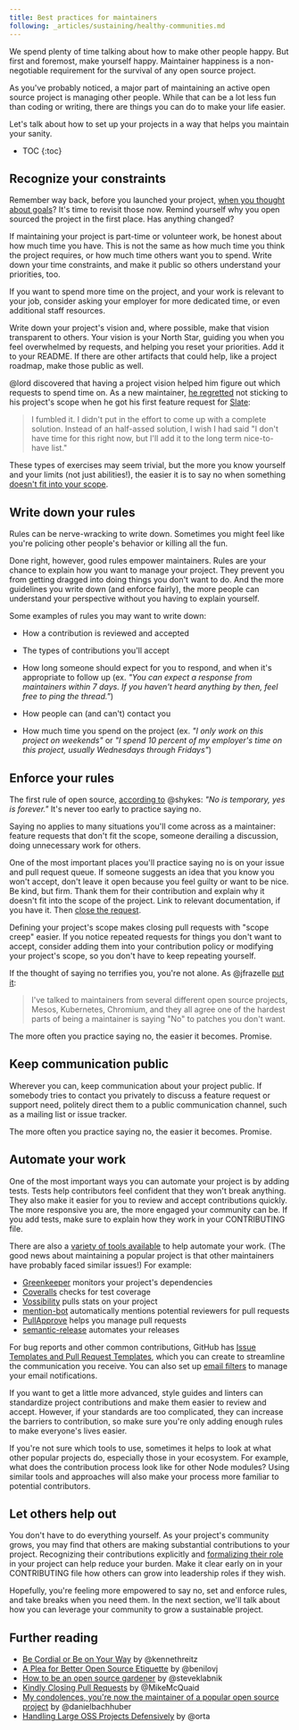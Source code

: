```yaml
---
title: Best practices for maintainers
following: _articles/sustaining/healthy-communities.md
---
```


We spend plenty of time talking about how to make other people happy. But first and foremost, make yourself happy. Maintainer happiness is a non-negotiable requirement for the survival of any open source project.

As you've probably noticed, a major part of maintaining an active open source project is managing other people. While that can be a lot less fun than coding or writing, there are things you can do to make your life easier.

Let's talk about how to set up your projects in a way that helps you maintain your sanity.

* TOC
{:toc}

## Recognize your constraints

Remember way back, before you launched your project, [when you thought about goals](../../getting-started/setting-expectations/)? It's time to revisit those now. Remind yourself why you open sourced the project in the first place. Has anything changed?

If maintaining your project is part-time or volunteer work, be honest about how much time you have. This is not the same as how much time you think the project requires, or how much time others want you to spend. Write down your time constraints, and make it public so others understand your priorities, too.

If you want to spend more time on the project, and your work is relevant to your job, consider asking your employer for more dedicated time, or even additional staff resources.

Write down your project's vision and, where possible, make that vision transparent to others. Your vision is your North Star, guiding you when you feel overwhelmed by requests, and helping you reset your priorities. Add it to your README. If there are other artifacts that could help, like a project roadmap, make those public as well.

@lord discovered that having a project vision helped him figure out which requests to spend time on. As a new maintainer, [he regretted](https://lord.io/blog/2014/oss-tips/) not sticking to his project's scope when he got his first feature request for [Slate](https://github.com/lord/slate):

> I fumbled it. I didn't put in the effort to come up with a complete solution. Instead of an half-assed solution, I wish I had said "I don't have time for this right now, but I'll add it to the long term nice-to-have list."

These types of exercises may seem trivial, but the more you know yourself and your limits (not just abilities!), the easier it is to say no when something [doesn't fit into your scope](../../troubleshooting/contributions/).

## Write down your rules

Rules can be nerve-wracking to write down. Sometimes you might feel like you're policing other people's behavior or killing all the fun.

Done right, however, good rules empower maintainers. Rules are your chance to explain how you want to manage your project. They prevent you from getting dragged into doing things you don't want to do. And the more guidelines you write down (and enforce fairly), the more people can understand your perspective without you having to explain yourself.

Some examples of rules you may want to write down:

* How a contribution is reviewed and accepted

* The types of contributions you'll accept

* How long someone should expect for you to respond, and when it's appropriate to follow up (ex. _"You can expect a response from maintainers within 7 days. If you haven't heard anything by then, feel free to ping the thread."_)

* How people can (and can't) contact you

* How much time you spend on the project (ex. _"I only work on this project on weekends"_ or _"I spend 10 percent of my employer's time on this project, usually Wednesdays through Fridays"_)

## Enforce your rules

The first rule of open source, [according to](https://twitter.com/solomonstre/status/715277134978113536) @shykes: _"No is temporary, yes is forever."_ It's never too early to practice saying no.

Saying no applies to many situations you'll come across as a maintainer: feature requests that don't fit the scope, someone derailing a discussion, doing unnecessary work for others.

One of the most important places you'll practice saying no is on your issue and pull request queue. If someone suggests an idea that you know you won't accept, don't leave it open because you feel guilty or want to be nice. Be kind, but firm. Thank them for their contribution and explain why it doesn't fit into the scope of the project. Link to relevant documentation, if you have it. Then [close the request](../../troubleshooting/contributions/).

Defining your project's scope makes closing pull requests with "scope creep" easier. If you notice repeated requests for things you don't want to accept, consider adding them into your contribution policy or modifying your project's scope, so you don't have to keep repeating yourself.

If the thought of saying no terrifies you, you're not alone. As @jfrazelle [put it](https://blog.jessfraz.com/post/the-art-of-closing/):

> I've talked to maintainers from several different open source projects, Mesos, Kubernetes, Chromium, and they all agree one of the hardest parts of being a maintainer is saying "No" to patches you don't want.

The more often you practice saying no, the easier it becomes. Promise.

## Keep communication public

Wherever you can, keep communication about your project public. If somebody tries to contact you privately to discuss a feature request or support need, politely direct them to a public communication channel, such as a mailing list or issue tracker.

The more often you practice saying no, the easier it becomes. Promise.

## Automate your work

One of the most important ways you can automate your project is by adding tests. Tests help contributors feel confident that they won't break anything. They also make it easier for you to review and accept contributions quickly. The more responsive you are, the more engaged your community can be. If you add tests, make sure to explain how they work in your CONTRIBUTING file.

There are also a [variety of tools available](https://github.com/integrations) to help automate your work. (The good news about maintaining a popular project is that other maintainers have probably faced similar issues!) For example:

* [Greenkeeper](https://github.com/greenkeeperio/greenkeeper) monitors your project's dependencies
* [Coveralls](https://coveralls.io/) checks for test coverage
* [Vossibility](https://github.com/icecrime/vossibility-stack) pulls stats on your project
* [mention-bot](https://github.com/facebook/mention-bot) automatically mentions potential reviewers for pull requests
* [PullApprove](https://about.pullapprove.com/) helps you manage pull requests
* [semantic-release](https://github.com/semantic-release/semantic-release) automates your releases

For bug reports and other common contributions, GitHub has [Issue Templates and Pull Request Templates](https://github.com/blog/2111-issue-and-pull-request-templates), which you can create to streamline the communication you receive. You can also set up [email filters](https://github.com/blog/2203-email-updates-about-your-own-activity) to manage your email notifications.

If you want to get a little more advanced, style guides and linters can standardize project contributions and make them easier to review and accept. However, if your standards are too complicated, they can increase the barriers to contribution, so make sure you're only adding enough rules to make everyone's lives easier.

If you're not sure which tools to use, sometimes it helps to look at what other popular projects do, especially those in your ecosystem. For example, what does the contribution process look like for other Node modules? Using similar tools and approaches will also make your process more familiar to potential contributors.

## Let others help out

You don't have to do everything yourself. As your project's community grows, you may find that others are making substantial contributions to your project. Recognizing their contributions explicitly and [formalizing their role](../leadership/#how-do-i-formalize-leadership-roles-in-my-project) in your project can help reduce your burden. Make it clear early on in your CONTRIBUTING file how others can grow into leadership roles if they wish.

Hopefully, you're feeling more empowered to say no, set and enforce rules, and take breaks when you need them. In the next section, we'll talk about how you can leverage your community to grow a sustainable project.

## Further reading

* [Be Cordial or Be on Your Way](http://www.kennethreitz.org/essays/be-cordial-or-be-on-your-way) by @kennethreitz
* [A Plea for Better Open Source Etiquette](https://blog.quickpeople.co.uk/2013/04/14/a-plea-for-better-open-source-etiquette/) by @benilovj
* [How to be an open source gardener](http://words.steveklabnik.com/how-to-be-an-open-source-gardener) by @steveklabnik
* [Kindly Closing Pull Requests](https://github.com/blog/2124-kindly-closing-pull-requests) by @MikeMcQuaid
* [My condolences, you're now the maintainer of a popular open source project](https://runcommand.io/2016/06/26/my-condolences-youre-now-the-maintainer-of-a-popular-open-source-project/) by @danielbachhuber
* [Handling Large OSS Projects Defensively](http://artsy.github.io/blog/2016/07/03/handling-big-projects/) by @orta

